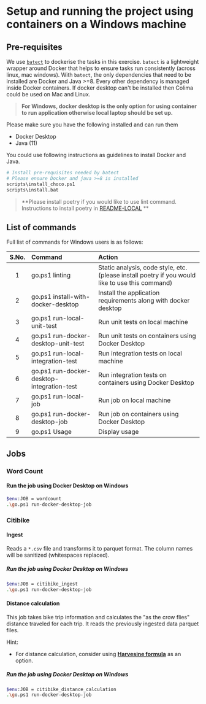 # Setup and running the project using containers on a Windows machine

## Pre-requisites

We use [`batect`](https://batect.dev/) to dockerise the tasks in this exercise. 
`batect` is a lightweight wrapper around Docker that helps to ensure tasks run consistently (across linux, mac windows).
With `batect`, the only dependencies that need to be installed are Docker and Java >=8. Every other dependency is managed inside Docker containers.
If docker desktop can't be installed then Colima could be used on Mac and Linux. 

> **For Windows, docker desktop is the only option for using container to run application
otherwise local laptop should be set up.**

Please make sure you have the following installed and can run them

* Docker Desktop
* Java (11)


You could use following instructions as guidelines to install Docker and Java.

```bash
# Install pre-requisites needed by batect 
# Please ensure Docker and java >=8 is installed 
scripts\install_choco.ps1
scripts\install.bat
```

> **Please install poetry if you would like to use lint command. Instructions to install poetry in [README-LOCAL](README-LOCAL.md) **


## List of commands

Full list of commands for Windows users is as follows:

| S.No.      | Command | Action     |
| :---:        |    :----   |          :--- |
| 1      | go.ps1 linting       | Static analysis, code style, etc. (please install poetry if you would like to use this command)  |
| 2      | go.ps1 install-with-docker-desktop       | Install the application requirements along with docker desktop   |
| 3      | go.ps1 run-local-unit-test       | Run unit tests on local machine   |
| 4      | go.ps1 run-docker-desktop-unit-test       | Run unit tests on containers using Docker Desktop   |
| 5      | go.ps1 run-local-integration-test       | Run integration tests on local machine   |
| 6     | go.ps1 run-docker-desktop-integration-test       | Run integration tests on containers using Docker Desktop   |
| 7     | go.ps1 run-local-job       | Run job on local machine   |
| 8     | go.ps1 run-docker-desktop-job       | Run job on containers using Docker Desktop   |
| 9     | go.ps1 Usage       | Display usage   |


## Jobs

### Word Count

#### Run the job using Docker Desktop on Windows

```bash
$env:JOB = wordcount 
.\go.ps1 run-docker-desktop-job 
```

### Citibike

#### Ingest
Reads a `*.csv` file and transforms it to parquet format. The column names will be sanitized (whitespaces replaced).

##### Run the job using Docker Desktop on Windows

```bash
$env:JOB = citibike_ingest
.\go.ps1 run-docker-desktop-job
```

#### Distance calculation
This job takes bike trip information and calculates the "as the crow flies" distance traveled for each trip.
It reads the previously ingested data parquet files.

Hint:
 - For distance calculation, consider using [**Harvesine formula**](https://en.wikipedia.org/wiki/Haversine_formula) as an option.  

##### Run the job using Docker Desktop on Windows

```bash
$env:JOB = citibike_distance_calculation 
.\go.ps1 run-docker-desktop-job
```
